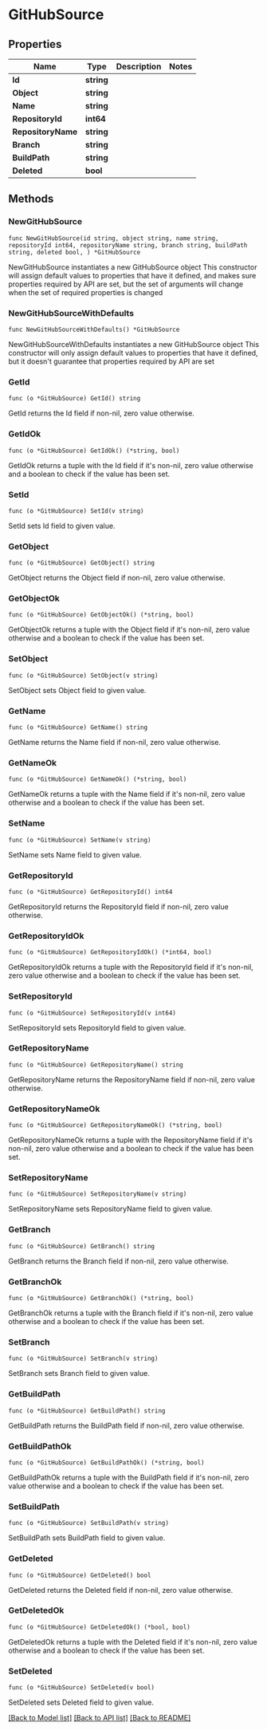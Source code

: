 # GitHubSource

## Properties

Name | Type | Description | Notes
------------ | ------------- | ------------- | -------------
**Id** | **string** |  | 
**Object** | **string** |  | 
**Name** | **string** |  | 
**RepositoryId** | **int64** |  | 
**RepositoryName** | **string** |  | 
**Branch** | **string** |  | 
**BuildPath** | **string** |  | 
**Deleted** | **bool** |  | 

## Methods

### NewGitHubSource

`func NewGitHubSource(id string, object string, name string, repositoryId int64, repositoryName string, branch string, buildPath string, deleted bool, ) *GitHubSource`

NewGitHubSource instantiates a new GitHubSource object
This constructor will assign default values to properties that have it defined,
and makes sure properties required by API are set, but the set of arguments
will change when the set of required properties is changed

### NewGitHubSourceWithDefaults

`func NewGitHubSourceWithDefaults() *GitHubSource`

NewGitHubSourceWithDefaults instantiates a new GitHubSource object
This constructor will only assign default values to properties that have it defined,
but it doesn't guarantee that properties required by API are set

### GetId

`func (o *GitHubSource) GetId() string`

GetId returns the Id field if non-nil, zero value otherwise.

### GetIdOk

`func (o *GitHubSource) GetIdOk() (*string, bool)`

GetIdOk returns a tuple with the Id field if it's non-nil, zero value otherwise
and a boolean to check if the value has been set.

### SetId

`func (o *GitHubSource) SetId(v string)`

SetId sets Id field to given value.


### GetObject

`func (o *GitHubSource) GetObject() string`

GetObject returns the Object field if non-nil, zero value otherwise.

### GetObjectOk

`func (o *GitHubSource) GetObjectOk() (*string, bool)`

GetObjectOk returns a tuple with the Object field if it's non-nil, zero value otherwise
and a boolean to check if the value has been set.

### SetObject

`func (o *GitHubSource) SetObject(v string)`

SetObject sets Object field to given value.


### GetName

`func (o *GitHubSource) GetName() string`

GetName returns the Name field if non-nil, zero value otherwise.

### GetNameOk

`func (o *GitHubSource) GetNameOk() (*string, bool)`

GetNameOk returns a tuple with the Name field if it's non-nil, zero value otherwise
and a boolean to check if the value has been set.

### SetName

`func (o *GitHubSource) SetName(v string)`

SetName sets Name field to given value.


### GetRepositoryId

`func (o *GitHubSource) GetRepositoryId() int64`

GetRepositoryId returns the RepositoryId field if non-nil, zero value otherwise.

### GetRepositoryIdOk

`func (o *GitHubSource) GetRepositoryIdOk() (*int64, bool)`

GetRepositoryIdOk returns a tuple with the RepositoryId field if it's non-nil, zero value otherwise
and a boolean to check if the value has been set.

### SetRepositoryId

`func (o *GitHubSource) SetRepositoryId(v int64)`

SetRepositoryId sets RepositoryId field to given value.


### GetRepositoryName

`func (o *GitHubSource) GetRepositoryName() string`

GetRepositoryName returns the RepositoryName field if non-nil, zero value otherwise.

### GetRepositoryNameOk

`func (o *GitHubSource) GetRepositoryNameOk() (*string, bool)`

GetRepositoryNameOk returns a tuple with the RepositoryName field if it's non-nil, zero value otherwise
and a boolean to check if the value has been set.

### SetRepositoryName

`func (o *GitHubSource) SetRepositoryName(v string)`

SetRepositoryName sets RepositoryName field to given value.


### GetBranch

`func (o *GitHubSource) GetBranch() string`

GetBranch returns the Branch field if non-nil, zero value otherwise.

### GetBranchOk

`func (o *GitHubSource) GetBranchOk() (*string, bool)`

GetBranchOk returns a tuple with the Branch field if it's non-nil, zero value otherwise
and a boolean to check if the value has been set.

### SetBranch

`func (o *GitHubSource) SetBranch(v string)`

SetBranch sets Branch field to given value.


### GetBuildPath

`func (o *GitHubSource) GetBuildPath() string`

GetBuildPath returns the BuildPath field if non-nil, zero value otherwise.

### GetBuildPathOk

`func (o *GitHubSource) GetBuildPathOk() (*string, bool)`

GetBuildPathOk returns a tuple with the BuildPath field if it's non-nil, zero value otherwise
and a boolean to check if the value has been set.

### SetBuildPath

`func (o *GitHubSource) SetBuildPath(v string)`

SetBuildPath sets BuildPath field to given value.


### GetDeleted

`func (o *GitHubSource) GetDeleted() bool`

GetDeleted returns the Deleted field if non-nil, zero value otherwise.

### GetDeletedOk

`func (o *GitHubSource) GetDeletedOk() (*bool, bool)`

GetDeletedOk returns a tuple with the Deleted field if it's non-nil, zero value otherwise
and a boolean to check if the value has been set.

### SetDeleted

`func (o *GitHubSource) SetDeleted(v bool)`

SetDeleted sets Deleted field to given value.



[[Back to Model list]](../README.md#documentation-for-models) [[Back to API list]](../README.md#documentation-for-api-endpoints) [[Back to README]](../README.md)


